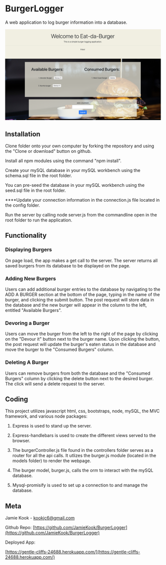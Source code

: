 # BurgerLogger

A web application to log burger information into a database. 

![image of burger logger](burgerlogger.png)

## Installation

Clone folder onto your own computer by forking the repository and using the "Clone or download" button on github.

Install all npm modules using the command "npm install".

Create your mySQL database in your mySQL workbench using the schema.sql file in the root folder. 

You can pre-seed the database in your mySQL workbench using the seed.sql file in the root folder.

****Update your connection information in the connection.js file located in the config folder.

Run the server by calling node server.js from the commandline open in the root folder to run the application.

## Functionality

### Displaying Burgers
On page load, the app makes a get call to the server. The server returns all saved burgers from its database to be displayed on the page. 

### Adding New Burgers
Users can add additional burger entries to the database by navigating to the ADD A BURGER section at the bottom of the page, typing in the name of the burger, and clicking the submit button. The post request will store data in the database and the new burger will appear in the column to the left, entitled "Available Burgers".

### Devoring a Burger
Users can move the burger from the left to the right of the page by clicking on the "Devour it" button next to the burger name. Upon clicking the button, the post request will update the burger's eaten status in the database and move the burger to the "Consumed Burgers" column. 

### Deleting A Burger
Users can remove burgers from both the database and the "Consumed Burgers" column by clicking the delete button next to the desired burger. The click will send a delete request to the server. 


## Coding

This project utilizes javascript html, css, bootstraps, node, mySQL, the MVC framework, and various node packages: 

1.   Express is used to stand up the server. 
  
2.   Express-handlebars is used to create the different views served to the browser. 

3.   The burgerController.js file found in the controllers folder serves as a router for all the api calls. It utlizes the burger.js module (located in the models folder) to render the webpage. 

4.   The burger model, burger.js, calls the orm to interact with the mySQL database. 

5.  Mysql-promisify is used to set up a connection to and manage the database. 


## Meta 

Jamie Kook - kookjc6@gmail.com

Github Repo: 
[https://github.com/JamieKook/BurgerLogger](https://github.com/JamieKook/BurgerLogger)

Deployed App: 

[https://gentle-cliffs-24688.herokuapp.com/](https://gentle-cliffs-24688.herokuapp.com/)
